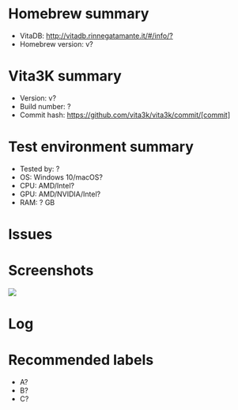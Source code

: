 <!-- Please use homebrew name for issue Title -->
<!-- Amend ? below with the correct information -->

# Homebrew summary
- VitaDB: <http://vitadb.rinnegatamante.it/#/info/?>
- Homebrew version: v?

# Vita3K summary
- Version: v?
- Build number: ?
- Commit hash: https://github.com/vita3k/vita3k/commit/[commit] <!-- Replace "[commit]" with commit hash -->

# Test environment summary
- Tested by: ?
- OS: Windows 10/macOS?
- CPU: AMD/Intel?
- GPU: AMD/NVIDIA/Intel?
- RAM: ? GB

# Issues
<!-- Summary of problems -->

# Screenshots
![](https://?)

# Log

# Recommended labels
<!-- See https://github.com/Vita3K/homebrew-compatibility/labels -->
- A?
- B?
- C?
